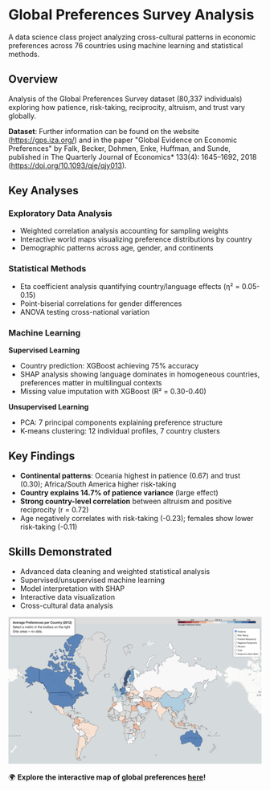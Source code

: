 # Global Preferences Survey Analysis

A data science class project analyzing cross-cultural patterns in economic preferences across 76 countries using machine learning and statistical methods.

## Overview

Analysis of the Global Preferences Survey dataset (80,337 individuals) exploring how patience, risk-taking, reciprocity, altruism, and trust vary globally.

**Dataset**: Further information can be found on the website (https://gps.iza.org/) and in the paper "Global Evidence on Economic Preferences" by Falk, Becker, Dohmen, Enke, Huffman, and Sunde, published in The Quarterly Journal of Economics* 133(4): 1645–1692, 2018 (https://doi.org/10.1093/qje/qjy013).

## Key Analyses

### Exploratory Data Analysis
- Weighted correlation analysis accounting for sampling weights
- Interactive world maps visualizing preference distributions by country
- Demographic patterns across age, gender, and continents

### Statistical Methods
- Eta coefficient analysis quantifying country/language effects (η² = 0.05-0.15)
- Point-biserial correlations for gender differences
- ANOVA testing cross-national variation

### Machine Learning

**Supervised Learning**
- Country prediction: XGBoost achieving 75% accuracy
- SHAP analysis showing language dominates in homogeneous countries, preferences matter in multilingual contexts
- Missing value imputation with XGBoost (R² = 0.30-0.40)

**Unsupervised Learning**
- PCA: 7 principal components explaining preference structure
- K-means clustering: 12 individual profiles, 7 country clusters

## Key Findings

- **Continental patterns**: Oceania highest in patience (0.67) and trust (0.30); Africa/South America higher risk-taking
- **Country explains 14.7% of patience variance** (large effect)
- **Strong country-level correlation** between altruism and positive reciprocity (r = 0.72)
- Age negatively correlates with risk-taking (-0.23); females show lower risk-taking (-0.11)

## Skills Demonstrated

- Advanced data cleaning and weighted statistical analysis
- Supervised/unsupervised machine learning
- Model interpretation with SHAP
- Interactive data visualization
- Cross-cultural data analysis

[![Interactive Map Preview](docs/0A230E9A-B91B-4A63-B101-FE212CB8CD2B.jpeg)](https://luisadosch.github.io/global-preference-clustering-analysis/)

🌍 **Explore the interactive map of global preferences [here](https://luisadosch.github.io/global-preference-clustering-analysis/)!**


